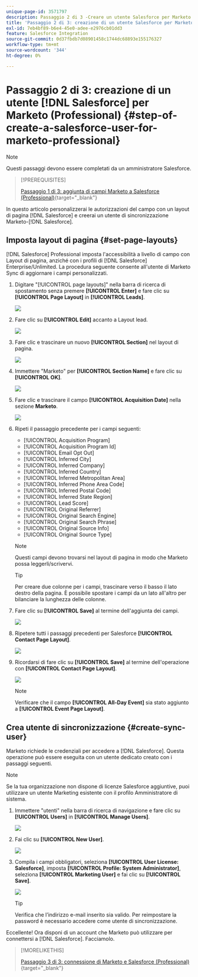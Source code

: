 ```yaml
---
unique-page-id: 3571797
description: Passaggio 2 di 3 -Creare un utente Salesforce per Marketo (Professional) - Documentazione Marketo - Documentazione del prodotto
title: 'Passaggio 2 di 3: creazione di un utente Salesforce per Marketo (Professional)'
exl-id: 7eb4bf89-b6e4-45e0-adee-e2976cb01dd3
feature: Salesforce Integration
source-git-commit: 0d37fbdb7d08901458c1744dc68893e155176327
workflow-type: tm+mt
source-wordcount: '344'
ht-degree: 0%

---
```


# Passaggio 2 di 3: creazione di un utente [!DNL Salesforce] per Marketo (Professional) {#step-of-create-a-salesforce-user-for-marketo-professional}

>[!NOTE]
>
>Questi passaggi devono essere completati da un amministratore Salesforce.

>[!PREREQUISITES]
>
>[Passaggio 1 di 3: aggiunta di campi Marketo a Salesforce (Professional)](/help/marketo/product-docs/crm-sync/salesforce-sync/setup/professional-edition/step-1-of-3-add-marketo-fields-to-salesforce-professional.md){target="_blank"}

In questo articolo personalizzerai le autorizzazioni del campo con un layout di pagina [!DNL Salesforce] e creerai un utente di sincronizzazione Marketo-[!DNL Salesforce].

## Imposta layout di pagina {#set-page-layouts}

[!DNL Salesforce] Professional imposta l&#39;accessibilità a livello di campo con Layout di pagina, anziché con i profili di [!DNL Salesforce] Enterprise/Unlimited. La procedura seguente consente all&#39;utente di Marketo Sync di aggiornare i campi personalizzati.

1. Digitare &quot;[!UICONTROL page layouts]&quot; nella barra di ricerca di spostamento senza premere **[!UICONTROL Enter]** e fare clic su **[!UICONTROL Page Layout]** in **[!UICONTROL Leads]**.

   ![](assets/image2016-2-26-12-3a58-3a32.png)

1. Fare clic su **[!UICONTROL Edit]** accanto a Layout lead.

   ![](assets/image2016-2-26-13-3a2-3a46.png)

1. Fare clic e trascinare un nuovo **[!UICONTROL Section]** nel layout di pagina.

   ![](assets/image2014-12-9-12-3a56-3a40.png)

1. Immettere &quot;Marketo&quot; per **[!UICONTROL Section Name]** e fare clic su **[!UICONTROL OK]**.

   ![](assets/image2014-12-9-12-3a56-3a52.png)

1. Fare clic e trascinare il campo **[!UICONTROL Acquisition Date]** nella sezione **Marketo**.

   ![](assets/image2014-12-9-12-3a57-3a0.png)

1. Ripeti il passaggio precedente per i campi seguenti:

   * [!UICONTROL Acquisition Program]
   * [!UICONTROL Acquisition Program Id]
   * [!UICONTROL Email Opt Out]
   * [!UICONTROL Inferred City]
   * [!UICONTROL Inferred Company]
   * [!UICONTROL Inferred Country]
   * [!UICONTROL Inferred Metropolitan Area]
   * [!UICONTROL Inferred Phone Area Code]
   * [!UICONTROL Inferred Postal Code]
   * [!UICONTROL Inferred State Region]
   * [!UICONTROL Lead Score]
   * [!UICONTROL Original Referrer]
   * [!UICONTROL Original Search Engine]
   * [!UICONTROL Original Search Phrase]
   * [!UICONTROL Original Source Info]
   * [!UICONTROL Original Source Type]

   >[!NOTE]
   >
   >Questi campi devono trovarsi nel layout di pagina in modo che Marketo possa leggerli/scrivervi.

   >[!TIP]
   >
   >Per creare due colonne per i campi, trascinare verso il basso il lato destro della pagina. È possibile spostare i campi da un lato all&#39;altro per bilanciare la lunghezza delle colonne.

1. Fare clic su **[!UICONTROL Save]** al termine dell&#39;aggiunta dei campi.

   ![](assets/image2014-12-9-12-3a57-3a10.png)

1. Ripetere tutti i passaggi precedenti per Salesforce **[!UICONTROL Contact Page Layout]**.

   ![](assets/image2016-2-26-13-3a10-3a1.png)

1. Ricordarsi di fare clic su **[!UICONTROL Save]** al termine dell&#39;operazione con **[!UICONTROL Contact Page Layout]**.

   ![](assets/image2014-12-9-12-3a57-3a30.png)

   >[!NOTE]
   >
   >Verificare che il campo **[!UICONTROL All-Day Event]** sia stato aggiunto a **[!UICONTROL Event Page Layout]**.

## Crea utente di sincronizzazione {#create-sync-user}

Marketo richiede le credenziali per accedere a [!DNL Salesforce]. Questa operazione può essere eseguita con un utente dedicato creato con i passaggi seguenti.

>[!NOTE]
>
>Se la tua organizzazione non dispone di licenze Salesforce aggiuntive, puoi utilizzare un utente Marketing esistente con il profilo Amministratore di sistema.

1. Immettere &quot;utenti&quot; nella barra di ricerca di navigazione e fare clic su **[!UICONTROL Users]** in **[!UICONTROL Manage Users]**.

   ![](assets/image2014-12-9-12-3a57-3a42.png)

1. Fai clic su **[!UICONTROL New User]**.

   ![](assets/image2014-12-9-12-3a58-3a1.png)

1. Compila i campi obbligatori, seleziona **[!UICONTROL User License: Salesforce]**, imposta **[!UICONTROL Profile: System Administrator]**, seleziona **[!UICONTROL Marketing User]** e fai clic su **[!UICONTROL Save]**.

   ![](assets/image2014-12-9-12-3a58-3a11.png)

   >[!TIP]
   >
   >Verifica che l’indirizzo e-mail inserito sia valido. Per reimpostare la password è necessario accedere come utente di sincronizzazione.

Eccellente! Ora disponi di un account che Marketo può utilizzare per connettersi a [!DNL Salesforce]. Facciamolo.

>[!MORELIKETHIS]
>
>[Passaggio 3 di 3: connessione di Marketo e Salesforce (Professional)](/help/marketo/product-docs/crm-sync/salesforce-sync/setup/professional-edition/step-3-of-3-connect-marketo-and-salesforce-professional.md){target="_blank"}
